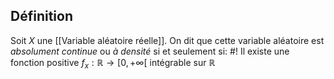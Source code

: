 ## Définition
Soit $X$ une [[Variable aléatoire réelle]]. On dit que cette variable aléatoire est *absolument continue* ou *à densité* si et seulement si: #!
Il existe une fonction positive $f_x: \mathbb R \to [0, +\infty[$ intégrable sur $\mathbb R$ 